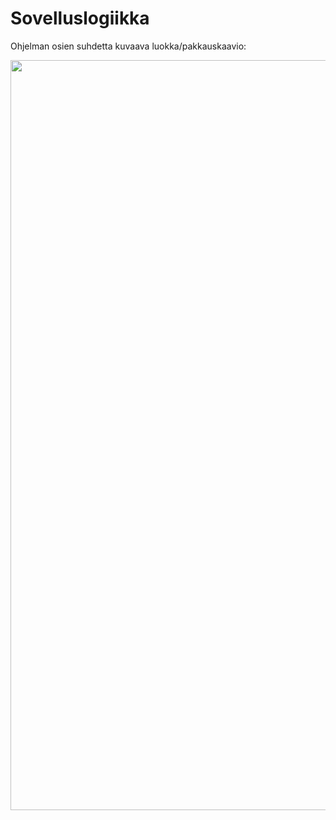 # **Sovelluslogiikka**


Ohjelman osien suhdetta kuvaava luokka/pakkauskaavio:

<img src="https://github.com/VolmarKa/otmPasianssi/blob/master/dokumentaatio/kuvat/arkkitehtuuri.png" width="1200">
